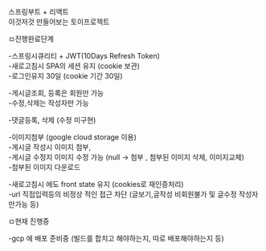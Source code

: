 스프링부트 + 리액트<br/>
이것저것 만들어보는 토이프로젝트

ㅁ진행완료단계

-스프링시큐리티 + JWT(10Days Refresh Token)<br/>
-새로고침시 SPA의 세션 유지 (cookie 보관)<br/>
-로그인유지 30일 (cookie 기간 30일)<br/>

-게시글조회, 등록은 회원만 가능<br>
-수정,삭제는 작성자만 가능<br>

-댓글등록, 삭제 (수정 미구현)<br>

-이미지첨부 (google cloud storage 이용)<br>
-게시글 작성시 이미지 첨부,<br>
-게시글 수정지 이미지 수정 가능 (null -> 첨부 , 첨부된 이미지 삭제, 이미지교체)<br>
-첨부된 이미지 다운로드<br>

-새로고침시 에도 front state 유지 (cookies로 재인증처리)<br>
-url 직접입력등의 비정상 적인 접근 차단 (글보기,글작성 비회원불가 및 글수정 작성자만가능 등)<br>


ㅁ현재 진행중

-gcp 에 배포 준비중 (빌드를 합치고 해야하는지, 따로 배포해야하는지 등)



